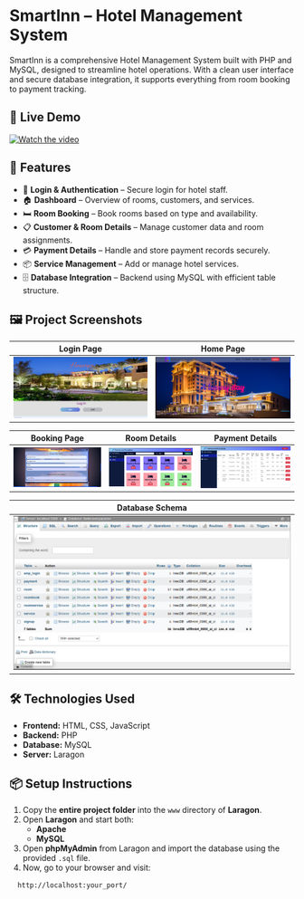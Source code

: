 # SmartInn – Hotel Management System

SmartInn is a comprehensive Hotel Management System built with PHP and MySQL, designed to streamline hotel operations. With a clean user interface and secure database integration, it supports everything from room booking to payment tracking.

## 🎥 Live Demo

[![Watch the video](https://img.youtube.com/vi/RwmNjIUiqxg/0.jpg)](https://www.youtube.com/watch?v=RwmNjIUiqxg)


## 🚀 Features

- 🔐 **Login & Authentication** – Secure login for hotel staff.
- 🏠 **Dashboard** – Overview of rooms, customers, and services.
- 🛏️ **Room Booking** – Book rooms based on type and availability.
- 📋 **Customer & Room Details** – Manage customer data and room assignments.
- 💳 **Payment Details** – Handle and store payment records securely.
- 📦 **Service Management** – Add or manage hotel services.
- 🗄️ **Database Integration** – Backend using MySQL with efficient table structure.

## 🖼️ Project Screenshots

| Login Page | Home Page |
|------------|-----------|
| ![](photos/Login_Page.png) | ![](photos/Home_Page.png) |

| Booking Page | Room Details | Payment Details |
|--------------|--------------|-----------------|
| ![](photos/Booking_1.png) | ![](photos/Room_details.png) | ![](photos/Payment_details.png) |

| Database Schema |
|-----------------|
| ![](photos/Database.png) |

## 🛠️ Technologies Used

- **Frontend:** HTML, CSS, JavaScript
- **Backend:** PHP
- **Database:** MySQL
- **Server:** Laragon

## 📦 Setup Instructions

1. Copy the **entire project folder** into the `www` directory of **Laragon**.
2. Open **Laragon** and start both:
   - **Apache**
   - **MySQL**
3. Open **phpMyAdmin** from Laragon and import the database using the provided `.sql` file.
4. Now, go to your browser and visit:

 ```bash
   http://localhost:your_port/

